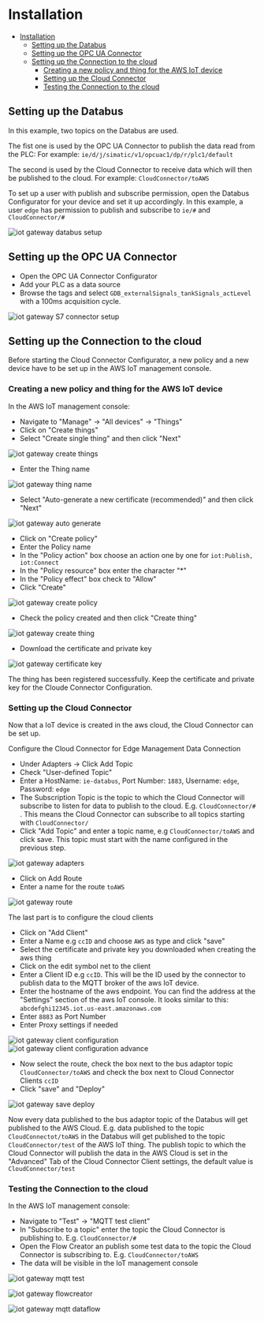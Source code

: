 # Installation

- [Installation](#installation)
  - [Setting up the Databus](#setting-up-the-databus)
  - [Setting up the OPC UA Connector](#setting-up-the-opc-ua-connector)
  - [Setting up the Connection to the cloud](#setting-up-the-connection-to-the-cloud)
    - [Creating a new policy and thing for the AWS IoT device](#creating-a-new-policy-and-thing-for-the-aws-iot-device)
    - [Setting up the Cloud Connector](#setting-up-the-cloud-connector)
    - [Testing the Connection to the cloud](#testing-the-connection-to-the-cloud)

## Setting up the Databus

In this example, two topics on the Databus are used.

The fist one is used by the OPC UA Connector to publish the data read from the PLC:
For example: `ie/d/j/simatic/v1/opcuac1/dp/r/plc1/default`

The second is used by the Cloud Connector to receive data which will then be published to the cloud.
For example: `CloudConnector/toAWS`

To set up a user with publish and subscribe permission, open the Databus Configurator for your device and set it up accordingly. In this example, a user `edge` has permission to publish and subscribe to `ie/#` and `CloudConnector/#`

![iot gateway databus setup](./graphics/iot-gateway-databus-setup.png)

## Setting up the OPC UA Connector

- Open the OPC UA Connector Configurator
- Add your PLC as a data source
- Browse the tags and select  `GDB_externalSignals_tankSignals_actLevel` with a 100ms acquisition cycle.

![iot gateway S7 connector setup](./graphics/iot-gateway-s7connector-setup.png)

## Setting up the Connection to the cloud

Before starting the Cloud Connector Configurator, a new policy and a new device have to be set up in the AWS IoT management console.

### Creating a new policy and thing for the AWS IoT device

In the AWS IoT management console:

- Navigate to "Manage" -> "All devices" -> "Things"
- Click on "Create things"
- Select "Create single thing" and then click "Next"

![iot gateway create things](./graphics/iot-gateway-create-things.png)

- Enter the Thing name

![iot gateway thing name](./graphics/iot-gateway-thing-name.png)

- Select "Auto-generate a new certificate (recommended)" and then click "Next"

![iot gateway auto generate](./graphics/iot-gateway-auto-generate.png)

- Click on "Create policy"
- Enter the Policy name
- In the "Policy action" box choose an action one by one for `iot:Publish, iot:Connect`
- In the "Policy resource" box enter the character "*"
- In the "Policy effect" box check to "Allow"
- Click "Create"

![iot gateway create policy](./graphics/iot-gateway-create-policy.png)

- Check the policy created and then click "Create thing"

![iot gateway create thing](./graphics/iot-gateway-create-thing.png)

- Download the certificate and private key

![iot gateway certificate key](./graphics/iot-gateway-certificate-key.png)

The thing has been registered successfully. Keep the certificate and private key for the Cloude Connector Configuration.

### Setting up the Cloud Connector

Now that a IoT device is created in the aws cloud, the Cloud Connector can be set up.

Configure the Cloud Connector for Edge Management Data Connection

- Under Adapters -> Click Add Topic
- Check "User-defined Topic"
- Enter a HostName: `ie-databus`, Port Number: `1883`, Username: `edge`, Password: `edge`
- The Subscription Topic is the topic to which the Cloud Connector will subscribe to listen for data to publish to the cloud. E.g. `CloudConnector/#` . This means the Cloud Connector can subscribe to all topics starting with `CloudConnector/`
- Click "Add Topic" and enter a topic name, e.g `CloudConnector/toAWS` and click save. This topic must start with the name configured in the previous step.

![iot gateway adapters](./graphics/iot-gateway-adapters.png)

- Click on Add Route 
- Enter a name for the route `toAWS`

![iot gateway route](./graphics/iot-gateway-route.png)

The last part is to configure the cloud clients

- Click on "Add Client"
- Enter a Name e.g `ccID` and choose `AWS` as type and click "save"
- Select the certificate and private key you downloaded when creating the aws thing
- Click on the edit symbol net to the client
- Enter a Client ID e.g `ccID`. This will be the ID used by the connector to publish data to the MQTT broker of the aws IoT device.
- Enter the hostname of the aws endpoint. You can find the address at the "Settings" section of the aws IoT console. It looks similar to this: `abcdefghi12345.iot.us-east.amazonaws.com`
- Enter `8883` as Port Number
- Enter Proxy settings if needed

![iot gateway client configuration](./graphics/iot-gateway-client-configuration.png)
![iot gateway client configuration advance](./graphics/iot-gateway-client-configuration-advance.png)

- Now select the route, check the box next to the bus adaptor topic `CloudConnector/toAWS` and check the box next to Cloud Connector Clients `ccID`
- Click "save" and "Deploy"

![iot gateway save deploy](./graphics/iot-gateway-save-deploy.png)

Now every data published to the bus adaptor topic of the Databus will get published to the AWS Cloud.
E.g. data published to the topic `CloudConnectot/toAWS` in the Databus will get published to the topic `CloudConnector/test` of the AWS IoT thing. The publish topic to which the Cloud Connector will publish the data in the AWS Cloud is set in the "Advanced" Tab of the Cloud Connector Client settings, the default value is `CloudConnector/test`

### Testing the Connection to the cloud

In the AWS IoT management console:

- Navigate to "Test" -> "MQTT test client"
- In "Subscribe to a topic" enter the topic the Cloud Connector is publishing to. E.g. `CloudConnector/#`
- Open the Flow Creator an publish some test data to the topic the Cloud Connector is subscribing to. E.g. `CloudConnector/toAWS`
- The data will be visible in the IoT management console

![iot gateway mqtt test](./graphics/iot-gateway-mqtt-test.png)

![iot gateway flowcreator](./graphics/iot-gateway-flowcreator.png)

![iot gateway mqtt dataflow](./graphics/iot-gateway-mqtt-dataflow.png)